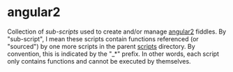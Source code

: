 angular2
=====

Collection of _sub-scripts_ used to create and/or manage [angular2](../../../fiddles/angular2) fiddles.  By "sub-script",
I mean these scripts contain functions referenced (or "sourced") by one more scripts in the parent [scripts](../..)
directory.  By convention, this is indicated by the "_*" prefix.  In other words, each script only contains functions and
cannot be executed by themselves.


